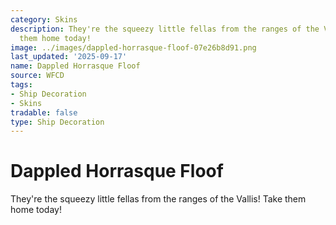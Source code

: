 ```yaml
---
category: Skins
description: They're the squeezy little fellas from the ranges of the Vallis! Take
  them home today!
image: ../images/dappled-horrasque-floof-07e26b8d91.png
last_updated: '2025-09-17'
name: Dappled Horrasque Floof
source: WFCD
tags:
- Ship Decoration
- Skins
tradable: false
type: Ship Decoration
---
```


# Dappled Horrasque Floof

They're the squeezy little fellas from the ranges of the Vallis! Take them home today!

